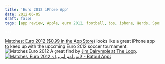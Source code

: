 ```yaml
---
title: 'Euro 2012 iPhone App'
date: 2012-06-05
draft: false
tags: [app review, Apple, euro 2012, football, ios, iphone, Nerds, Sports]

---
```


[Matches: Euro 2012 ($0.99 in the App Store)](http://click.linksynergy.com/fs-bin/stat?id=6PFrOqNV4B8&offerid=146261&type=3&subid=0&tmpid=1826&RD_PARM1=http%253A%252F%252Fitunes.apple.com%252Fca%252Fapp%252Fmatches-euro-2012-kas-amm%252Fid528420834%253Fmt%253D8%2526uo%253D4%2526partnerId%253D30) looks like a great iPhone app to keep up with the upcoming Euro 2012 soccer tournament. ![Matches Euro 2012](https://chrisenns.com/wp-content/uploads/2012/06/Matches-Euro-2012.png "Matches Euro 2012") A great find by [Jim Dalrymple at The Loop](http://www.loopinsight.com/2012/06/05/matches-euro-2012-for-iphone/). [![Matches: Euro 2012 ~ كأس أمم أوروبا - Batoul Apps](http://r.mzstatic.com/images/web/linkmaker/badge_appstore-lrg.gif)](http://click.linksynergy.com/fs-bin/stat?id=6PFrOqNV4B8&offerid=146261&type=3&subid=0&tmpid=1826&RD_PARM1=http%253A%252F%252Fitunes.apple.com%252Fca%252Fapp%252Fmatches-euro-2012-kas-amm%252Fid528420834%253Fmt%253D8%2526uo%253D4%2526partnerId%253D30)